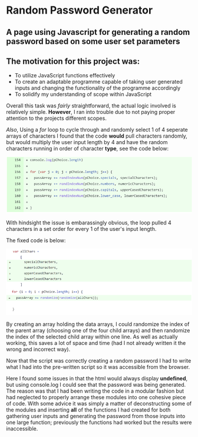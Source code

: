 # Random Password Generator

## A page using Javascript for generating a random password based on some user set parameters

## The motivation for this project was:
- To utilize JavaScript functions effectively
- To create an adaptable programme capable of taking user generated inputs and changing the functionality of the programme accordingly
- To solidify my understanding of scope within JavaScript

Overall this task was _fairly_ straightforward, the actual logic involved is relatively simple. __However__, I ran into trouble due to not paying proper attention to the projects different scopes.

_Also_, Using a _for_ loop to cycle through and randomly select 1 of 4 seperate arrays of characters I found that the code __would__ pull characters randomly, but would multiply the user input length by 4 and have the random characters running in order of character __type__, see the code below:

![](/Screenshots/Length%20Multiplier%20Issue.png)

With hindsight the issue is embarassingly obvious, the loop pulled 4 characters in a set order for every 1 of the user's input length.

The fixed code is below:

![](/Screenshots/Fixed%20Multiply%20with%20AllChars.png)

By creating an array holding the data arrays, I could randomize the index of the parent array (choosing one of the four child arrays) and then randomize the index of the selected child array within one line.
 As well as actually working, this saves a lot of space and time (had I not already written it the wrong and incorrect way).

 Now that the script was correctly creating a random password I had to write what I had into the pre-written script so it was accessible from the browser.

Here I found some issues in that the html would always display __undefined__, but using console.log I could see that the password was being generated. 
The reason was that I had been writing the code in a modular fashion but had neglected to properly arrange these modules into one cohesive piece of code. With some advice it was simply a matter of deconstructing some of the modules and inserting __all__ of the functions I had created for both gathering user inputs and generating the password from those inputs into one large function; previously the functions had worked but the results were inaccessible.    



